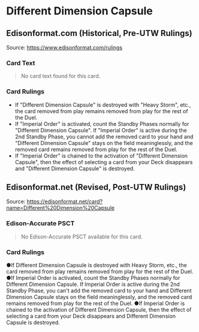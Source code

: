 # Different Dimension Capsule

## Edisonformat.com (Historical, Pre-UTW Rulings)

Source: https://www.edisonformat.com/rulings

### Card Text

> No card text found for this card.

### Card Rulings

*   If "Different Dimension Capsule" is destroyed with "Heavy Storm", etc., the card removed from play remains removed from play for the rest of the Duel.
*   If "Imperial Order" is activated, count the Standby Phases normally for "Different Dimension Capsule". If "Imperial Order" is active during the 2nd Standby Phase, you cannot add the removed card to your hand and "Different Dimension Capsule" stays on the field meaninglessly, and the removed card remains removed from play for the rest of the Duel.
*   If "Imperial Order" is chained to the activation of "Different Dimension Capsule", then the effect of selecting a card from your Deck disappears and "Different Dimension Capsule" is destroyed.

## Edisonformat.net (Revised, Post-UTW Rulings)

Source: https://edisonformat.net/card?name=Different%20Dimension%20Capsule

### Edison-Accurate PSCT

> No Edison-Accurate PSCT available for this card.

### Card Rulings

●If Different Dimension Capsule is destroyed with Heavy Storm, etc., the card removed from play remains removed from play for the rest of the Duel.
●If Imperial Order is activated, count the Standby Phases normally for Different Dimension Capsule. If Imperial Order is active during the 2nd Standby Phase, you can't add the removed card to your hand and Different Dimension Capsule stays on the field meaninglessly, and the removed card remains removed from play for the rest of the Duel.
●If Imperial Order is chained to the activation of Different Dimension Capsule, then the effect of selecting a card from your Deck disappears and Different Dimension Capsule is destroyed.
            